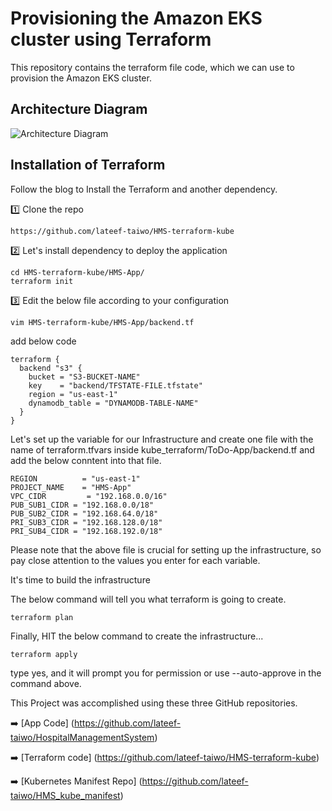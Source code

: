 
# Provisioning the Amazon EKS cluster using Terraform
This repository contains the terraform file code, which we can use to provision the Amazon EKS cluster.

## Architecture Diagram

![Architecture Diagram](https://cdn-images-1.medium.com/max/800/1*T5IRoSoiqT8qnYLUprsRUQ.png)



## Installation of Terraform
Follow the blog to Install the Terraform and another dependency.

1️⃣ Clone the repo

``` https://github.com/lateef-taiwo/HMS-terraform-kube ```

2️⃣ Let's install dependency to deploy the application

``` 
cd HMS-terraform-kube/HMS-App/
terraform init
```

3️⃣ Edit the below file according to your configuration

`vim HMS-terraform-kube/HMS-App/backend.tf`

add below code

```
terraform {
  backend "s3" {
    bucket = "S3-BUCKET-NAME"
    key    = "backend/TFSTATE-FILE.tfstate"
    region = "us-east-1"
    dynamodb_table = "DYNAMODB-TABLE-NAME"
  }
}
```

Let's set up the variable for our Infrastructure and create one file with the name of terraform.tfvars inside kube_terraform/ToDo-App/backend.tf and add the below conntent into that file.

```
REGION          = "us-east-1"
PROJECT_NAME    = "HMS-App"
VPC_CIDR         = "192.168.0.0/16"
PUB_SUB1_CIDR = "192.168.0.0/18"
PUB_SUB2_CIDR = "192.168.64.0/18"
PRI_SUB3_CIDR = "192.168.128.0/18"
PRI_SUB4_CIDR = "192.168.192.0/18"
```

Please note that the above file is crucial for setting up the infrastructure, so pay close attention to the values you enter for each variable.

It's time to build the infrastructure

The below command will tell you what terraform is going to create.

`terraform plan`

Finally, HIT the below command to create the infrastructure...

`terraform apply`

type yes, and it will prompt you for permission or use --auto-approve in the command above.

This Project was accomplished using these three GitHub repositories.

➡️ [App Code] (https://github.com/lateef-taiwo/HospitalManagementSystem)

➡️ [Terraform code] (https://github.com/lateef-taiwo/HMS-terraform-kube)

➡️ [Kubernetes Manifest Repo] (https://github.com/lateef-taiwo/HMS_kube_manifest)
